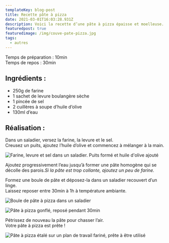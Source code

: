 ```yaml
---
templateKey: blog-post
title: Recette pâte à pizza
date: 2021-03-01T16:03:28.931Z
description: Voici la recette d’une pâte à pizza épaisse et moelleuse.
featuredpost: true
featuredimage: /img/couve-pate-pizza.jpg
tags:
  - autres
---
```

Temps de préparation : 10min\
Temps de repos : 30min

## Ingrédients :

* 250g de farine
* 1 sachet de levure boulangère sèche
* 1 pincée de sel
* 2 cuillères à soupe d’huile d’olive
* 130ml d’eau

## Réalisation :

Dans un saladier, versez la farine, la levure et le sel.\
Creusez un puits, ajoutez l’huile d’olive et commencez à mélanger à la main.

![Farine, levure et sel dans un saladier. Puits formé et huile d'olive ajouté](/img/ingredients.jpg "Ingrédients ")

Ajoutez progressivement l’eau jusqu’à former une pâte homogène qui se décolle des parois.*Si la pâte est trop collante, ajoutez un peu de farine.*

Formez une boule de pâte et déposez-la dans un saladier recouvert d’un linge.\
Laissez reposer entre 30min à 1h à température ambiante.  

![Boule de pâte à pizza dans un saladier](/img/pate-pizza-.jpg "Pâte à pizza")

![Pâte à pizza gonflé, reposé pendant 30min](/img/pate-pizza-gonfle-.jpg "Pâte à pizza gonflé")

Pétrissez de nouveau la pâte pour chasser l’air. \
Votre pâte à pizza est prête !

![Pâte à pizza étalé sur un plan de travail fariné, prête à être utilisé](/img/pate-pizza-travaille.jpg "Pâte à pizza prête à être utilisé")